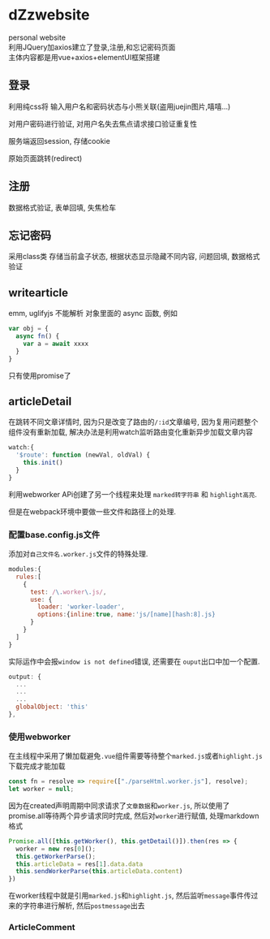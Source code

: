 # dZzwebsite
personal website  
利用JQuery加axios建立了登录,注册,和忘记密码页面  
主体内容都是用vue+axios+elementUI框架搭建  

## 登录

利用纯css将 输入用户名和密码状态与小熊关联(盗用juejin图片,嘻嘻...)

对用户密码进行验证, 对用户名失去焦点请求接口验证重复性

服务端返回session, 存储cookie

原始页面跳转(redirect)

## 注册

数据格式验证, 表单回填, 失焦检车

## 忘记密码

采用class类 存储当前盒子状态, 根据状态显示隐藏不同内容, 问题回填, 数据格式验证

## writearticle

emm, uglifyjs 不能解析 对象里面的 async 函数, 例如

```js
var obj = {
  async fn() {
    var a = await xxxx
  }
}
```

只有使用promise了

## articleDetail

在跳转不同文章详情时, 因为只是改变了路由的`/:id`文章编号, 因为复用问题整个组件没有重新加载, 解决办法是利用watch监听路由变化重新异步加载文章内容

```js
watch:{
  '$route': function (newVal, oldVal) {
    this.init()
  }
}
```


利用webworker APi创建了另一个线程来处理 `marked转字符串` 和 `highlight高亮`.

但是在webpack环境中要做一些文件和路径上的处理.

### 配置base.config.js文件

添加对`自己文件名.worker.js`文件的特殊处理.

```js
modules:{
  rules:[
    {
      test: /\.worker\.js/,
      use: {
        loader: 'worker-loader',
        options:{inline:true, name:'js/[name][hash:8].js}
      }
    }
  ]
}
```

实际运作中会报`window is not defined`错误, 还需要在 `ouput`出口中加一个配置.

```js
output: {
  ...
  ...
  ...
  globalObject: 'this'
},
```

### 使用webworker

在主线程中采用了懒加载避免`.vue`组件需要等待整个`marked.js`或者`highlight.js`下载完成才能加载

```js
const fn = resolve => require(["./parseHtml.worker.js"], resolve);
let worker = null;
```

因为在created声明周期中同求请求了`文章数据`和`worker.js`, 所以使用了promise.all等待两个异步请求同时完成, 然后对`worker`进行赋值, 处理markdown格式

```js
Promise.all([this.getWorker(), this.getDetail()]).then(res => {
  worker = new res[0]();
  this.getWorkerParse();
  this.articleData = res[1].data.data
  this.sendWorkerParse(this.articleData.content)
})
```

在worker线程中就是引用`marked.js`和`highlight.js`, 然后监听`message`事件传过来的字符串进行解析, 然后`postmessage`出去

### ArticleComment


